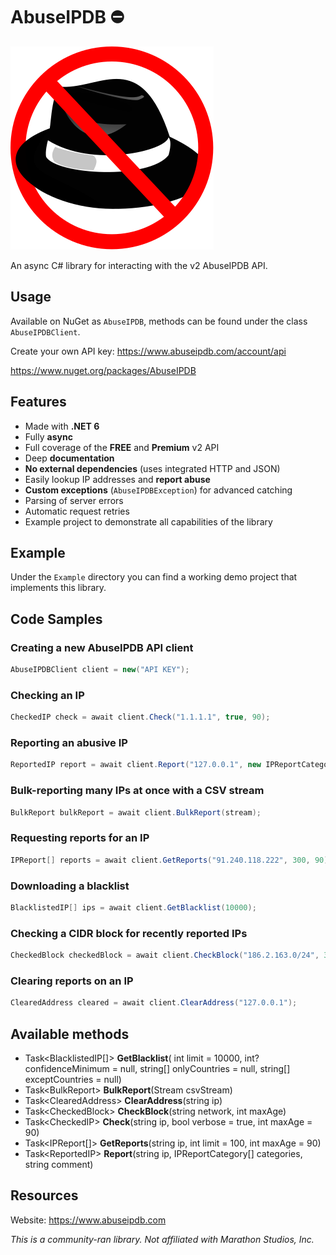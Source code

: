 ﻿# AbuseIPDB ⛔

![](https://raw.githubusercontent.com/actually-akac/AbuseIPDB/master/AbuseIPDB/icon.svg)

An async C# library for interacting with the v2 AbuseIPDB API.

## Usage
Available on NuGet as `AbuseIPDB`, methods can be found under the class `AbuseIPDBClient`.

Create your own API key: https://www.abuseipdb.com/account/api

https://www.nuget.org/packages/AbuseIPDB

## Features
- Made with **.NET 6**
- Fully **async**
- Full coverage of the **FREE** and **Premium** v2 API
- Deep **documentation**
- **No external dependencies** (uses integrated HTTP and JSON)
- Easily lookup IP addresses and **report abuse**
- **Custom exceptions** (`AbuseIPDBException`) for advanced catching
- Parsing of server errors
- Automatic request retries
- Example project to demonstrate all capabilities of the library

## Example
Under the `Example` directory you can find a working demo project that implements this library.

## Code Samples

### Creating a new AbuseIPDB API client
```csharp
AbuseIPDBClient client = new("API KEY");
```

### Checking an IP
```csharp
CheckedIP check = await client.Check("1.1.1.1", true, 90);
```

### Reporting an abusive IP
```csharp
ReportedIP report = await client.Report("127.0.0.1", new IPReportCategory[] { IPReportCategory.WebSpam, IPReportCategory.SSH }, "Test Report");
```

### Bulk-reporting many IPs at once with a CSV stream
```csharp
BulkReport bulkReport = await client.BulkReport(stream);
```

### Requesting reports for an IP
```csharp
IPReport[] reports = await client.GetReports("91.240.118.222", 300, 90);
```

### Downloading a blacklist
```csharp
BlacklistedIP[] ips = await client.GetBlacklist(10000);
```

### Checking a CIDR block for recently reported IPs
```csharp
CheckedBlock checkedBlock = await client.CheckBlock("186.2.163.0/24", 30);
```

### Clearing reports on an IP
```csharp
ClearedAddress cleared = await client.ClearAddress("127.0.0.1");
```

## Available methods
- Task\<BlacklistedIP[]> **GetBlacklist**( int limit = 10000, int? confidenceMinimum = null, string[] onlyCountries = null, string[] exceptCountries = null)
- Task\<BulkReport> **BulkReport**(Stream csvStream)
- Task\<ClearedAddress> **ClearAddress**(string ip)
- Task\<CheckedBlock> **CheckBlock**(string network, int maxAge)
- Task\<CheckedIP> **Check**(string ip, bool verbose = true, int maxAge = 90)
- Task\<IPReport[]> **GetReports**(string ip, int limit = 100, int maxAge = 90)
- Task\<ReportedIP> **Report**(string ip, IPReportCategory[] categories, string comment)

## Resources
Website: https://www.abuseipdb.com

*This is a community-ran library. Not affiliated with Marathon Studios, Inc.*